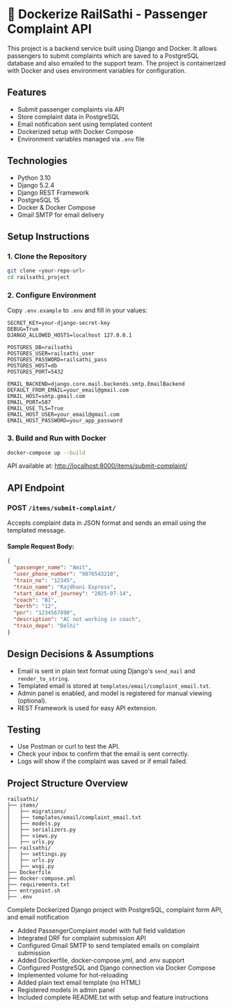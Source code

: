 # 🚆 Dockerize RailSathi - Passenger Complaint API

This project is a backend service built using Django and Docker. It allows passengers to submit complaints which are saved to a PostgreSQL database and also emailed to the support team. The project is containerized with Docker and uses environment variables for configuration.

##  Features

- Submit passenger complaints via API
- Store complaint data in PostgreSQL
- Email notification sent using templated content
- Dockerized setup with Docker Compose
- Environment variables managed via `.env` file

## Technologies

- Python 3.10
- Django 5.2.4
- Django REST Framework
- PostgreSQL 15
- Docker & Docker Compose
- Gmail SMTP for email delivery

## Setup Instructions

### 1. Clone the Repository

```bash
git clone <your-repo-url>
cd railsathi_project
```

### 2. Configure Environment

Copy `.env.example` to `.env` and fill in your values:

```env
SECRET_KEY=your-django-secret-key
DEBUG=True
DJANGO_ALLOWED_HOSTS=localhost 127.0.0.1

POSTGRES_DB=railsathi
POSTGRES_USER=railsathi_user
POSTGRES_PASSWORD=railsathi_pass
POSTGRES_HOST=db
POSTGRES_PORT=5432

EMAIL_BACKEND=django.core.mail.backends.smtp.EmailBackend
DEFAULT_FROM_EMAIL=your_email@gmail.com
EMAIL_HOST=smtp.gmail.com
EMAIL_PORT=587
EMAIL_USE_TLS=True
EMAIL_HOST_USER=your_email@gmail.com
EMAIL_HOST_PASSWORD=your_app_password
```

### 3. Build and Run with Docker

```bash
docker-compose up --build
```

API available at: [http://localhost:8000/items/submit-complaint/](http://localhost:8000/items/submit-complaint/)

##  API Endpoint

### POST `/items/submit-complaint/`

Accepts complaint data in JSON format and sends an email using the templated message.

#### Sample Request Body:

```json
{
  "passenger_name": "Amit",
  "user_phone_number": "9876543210",
  "train_no": "12345",
  "train_name": "Rajdhani Express",
  "start_date_of_journey": "2025-07-14",
  "coach": "B1",
  "berth": "12",
  "pnr": "1234567890",
  "description": "AC not working in coach",
  "train_depo": "Delhi"
}
```

##  Design Decisions & Assumptions

- Email is sent in plain text format using Django's `send_mail` and `render_to_string`.
- Templated email is stored at `templates/email/complaint_email.txt`.
- Admin panel is enabled, and model is registered for manual viewing (optional).
- REST Framework is used for easy API extension.

##  Testing

- Use Postman or curl to test the API.
- Check your inbox to confirm that the email is sent correctly.
- Logs will show if the complaint was saved or if email failed.

##  Project Structure Overview

```
railsathi/
├── items/
│   ├── migrations/
│   ├── templates/email/complaint_email.txt
│   ├── models.py
│   ├── serializers.py
│   ├── views.py
│   ├── urls.py
├── railsathi/
│   ├── settings.py
│   ├── urls.py
│   ├── wsgi.py
├── Dockerfile
├── docker-compose.yml
├── requirements.txt
├── entrypoint.sh
├── .env
```

Complete Dockerized Django project with PostgreSQL, complaint form API, and email notification

- Added PassengerComplaint model with full field validation
- Integrated DRF for complaint submission API
- Configured Gmail SMTP to send templated emails on complaint submission
- Added Dockerfile, docker-compose.yml, and .env support
- Configured PostgreSQL and Django connection via Docker Compose
- Implemented volume for hot-reloading
- Added plain text email template (no HTML)
- Registered models in admin panel
- Included complete README.txt with setup and feature instructions
